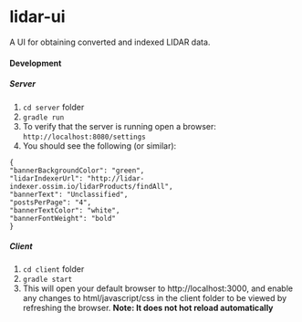 # lidar-ui
A UI for obtaining converted and indexed LIDAR data.

#### Development

##### Server
1. `cd server` folder
2. `gradle run`
3. To verify that the server is running open a browser: `http://localhost:8080/settings`
4. You should see the following (or similar):
```
{
"bannerBackgroundColor": "green",
"lidarIndexerUrl": "http://lidar-indexer.ossim.io/lidarProducts/findAll",
"bannerText": "Unclassified",
"postsPerPage": "4",
"bannerTextColor": "white",
"bannerFontWeight": "bold"
}
```

##### Client
1. `cd client` folder
2.  `gradle start`
3. This will open your default browser to http://localhost:3000, and enable any changes to html/javascript/css in the
 client folder to be viewed by refreshing the browser.  **Note: It does not hot reload automatically**
 